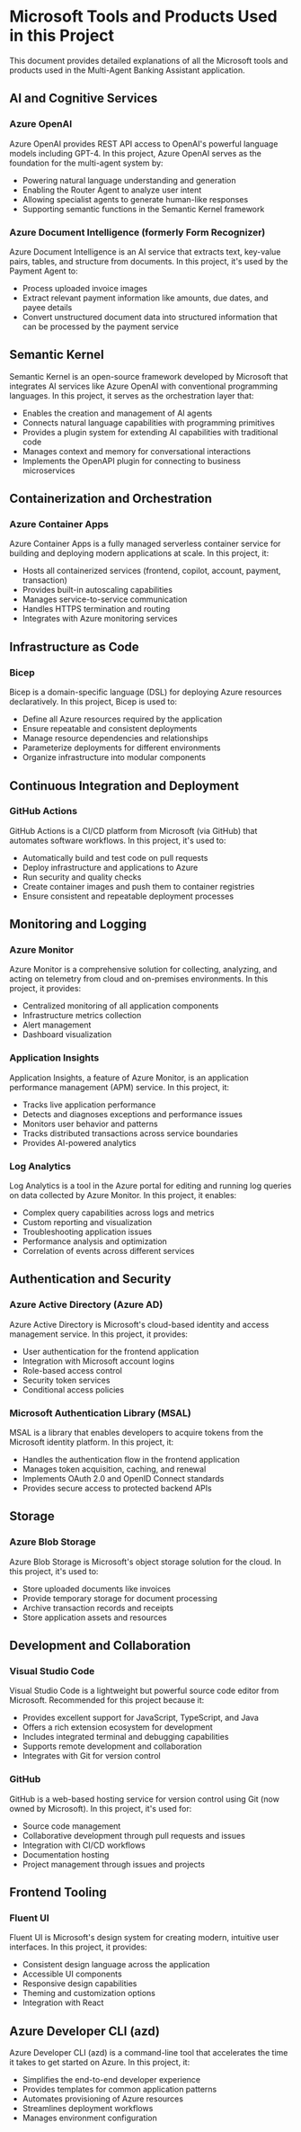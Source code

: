 # Microsoft Tools and Products Used in this Project

This document provides detailed explanations of all the Microsoft tools and products used in the Multi-Agent Banking Assistant application.

## AI and Cognitive Services

### Azure OpenAI
Azure OpenAI provides REST API access to OpenAI's powerful language models including GPT-4. In this project, Azure OpenAI serves as the foundation for the multi-agent system by:
- Powering natural language understanding and generation
- Enabling the Router Agent to analyze user intent
- Allowing specialist agents to generate human-like responses
- Supporting semantic functions in the Semantic Kernel framework

### Azure Document Intelligence (formerly Form Recognizer)
Azure Document Intelligence is an AI service that extracts text, key-value pairs, tables, and structure from documents. In this project, it's used by the Payment Agent to:
- Process uploaded invoice images
- Extract relevant payment information like amounts, due dates, and payee details
- Convert unstructured document data into structured information that can be processed by the payment service

## Semantic Kernel

Semantic Kernel is an open-source framework developed by Microsoft that integrates AI services like Azure OpenAI with conventional programming languages. In this project, it serves as the orchestration layer that:
- Enables the creation and management of AI agents
- Connects natural language capabilities with programming primitives
- Provides a plugin system for extending AI capabilities with traditional code
- Manages context and memory for conversational interactions
- Implements the OpenAPI plugin for connecting to business microservices

## Containerization and Orchestration

### Azure Container Apps
Azure Container Apps is a fully managed serverless container service for building and deploying modern applications at scale. In this project, it:
- Hosts all containerized services (frontend, copilot, account, payment, transaction)
- Provides built-in autoscaling capabilities
- Manages service-to-service communication
- Handles HTTPS termination and routing
- Integrates with Azure monitoring services

## Infrastructure as Code

### Bicep
Bicep is a domain-specific language (DSL) for deploying Azure resources declaratively. In this project, Bicep is used to:
- Define all Azure resources required by the application
- Ensure repeatable and consistent deployments
- Manage resource dependencies and relationships
- Parameterize deployments for different environments
- Organize infrastructure into modular components

## Continuous Integration and Deployment

### GitHub Actions
GitHub Actions is a CI/CD platform from Microsoft (via GitHub) that automates software workflows. In this project, it's used to:
- Automatically build and test code on pull requests
- Deploy infrastructure and applications to Azure
- Run security and quality checks
- Create container images and push them to container registries
- Ensure consistent and repeatable deployment processes

## Monitoring and Logging

### Azure Monitor
Azure Monitor is a comprehensive solution for collecting, analyzing, and acting on telemetry from cloud and on-premises environments. In this project, it provides:
- Centralized monitoring of all application components
- Infrastructure metrics collection
- Alert management
- Dashboard visualization

### Application Insights
Application Insights, a feature of Azure Monitor, is an application performance management (APM) service. In this project, it:
- Tracks live application performance
- Detects and diagnoses exceptions and performance issues
- Monitors user behavior and patterns
- Tracks distributed transactions across service boundaries
- Provides AI-powered analytics

### Log Analytics
Log Analytics is a tool in the Azure portal for editing and running log queries on data collected by Azure Monitor. In this project, it enables:
- Complex query capabilities across logs and metrics
- Custom reporting and visualization
- Troubleshooting application issues
- Performance analysis and optimization
- Correlation of events across different services

## Authentication and Security

### Azure Active Directory (Azure AD)
Azure Active Directory is Microsoft's cloud-based identity and access management service. In this project, it provides:
- User authentication for the frontend application
- Integration with Microsoft account logins
- Role-based access control
- Security token services
- Conditional access policies

### Microsoft Authentication Library (MSAL)
MSAL is a library that enables developers to acquire tokens from the Microsoft identity platform. In this project, it:
- Handles the authentication flow in the frontend application
- Manages token acquisition, caching, and renewal
- Implements OAuth 2.0 and OpenID Connect standards
- Provides secure access to protected backend APIs

## Storage

### Azure Blob Storage
Azure Blob Storage is Microsoft's object storage solution for the cloud. In this project, it's used to:
- Store uploaded documents like invoices
- Provide temporary storage for document processing
- Archive transaction records and receipts
- Store application assets and resources

## Development and Collaboration

### Visual Studio Code
Visual Studio Code is a lightweight but powerful source code editor from Microsoft. Recommended for this project because it:
- Provides excellent support for JavaScript, TypeScript, and Java
- Offers a rich extension ecosystem for development
- Includes integrated terminal and debugging capabilities
- Supports remote development and collaboration
- Integrates with Git for version control

### GitHub
GitHub is a web-based hosting service for version control using Git (now owned by Microsoft). In this project, it's used for:
- Source code management
- Collaborative development through pull requests and issues
- Integration with CI/CD workflows
- Documentation hosting
- Project management through issues and projects

## Frontend Tooling

### Fluent UI
Fluent UI is Microsoft's design system for creating modern, intuitive user interfaces. In this project, it provides:
- Consistent design language across the application
- Accessible UI components
- Responsive design capabilities
- Theming and customization options
- Integration with React

## Azure Developer CLI (azd)

Azure Developer CLI (azd) is a command-line tool that accelerates the time it takes to get started on Azure. In this project, it:
- Simplifies the end-to-end developer experience
- Provides templates for common application patterns
- Automates provisioning of Azure resources
- Streamlines deployment workflows
- Manages environment configuration
